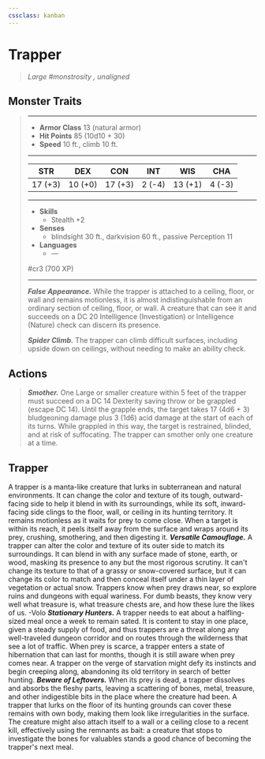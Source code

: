 ```yaml
---
cssclass: kanban
---
```


# Trapper
>*Large #monstrosity , unaligned*
## Monster Traits
>___
>- **Armor Class** 13 (natural armor)
>- **Hit Points** 85 (10d10 + 30)
>- **Speed** 10 ft., climb 10 ft.
>___
>|STR|DEX|CON|INT|WIS|CHA|
>|:---:|:---:|:---:|:---:|:---:|:---:|
>|17 (+3)|10 (+0)|17 (+3)|2 (-4)|13 (+1)|4 (-3)|
>___
>- **Skills**
>	 - Stealth +2
>- **Senses**
>	 - blindsight 30 ft., darkvision 60 ft., passive Perception 11
>- **Languages**
>	 - —
>
> #cr3 (700 XP)
>___
>***False Appearance.*** While the trapper is attached to a ceiling, floor, or wall and remains motionless, it is almost indistinguishable from an ordinary section of ceiling, floor, or wall. A creature that can see it and succeeds on a DC 20 Intelligence (Investigation) or Intelligence (Nature) check can discern its presence.  
>
>***Spider Climb.*** The trapper can climb difficult surfaces, including upside down on ceilings, without needing to make an ability check.  
>
## Actions
>***Smother.*** One Large or smaller creature within 5 feet of the trapper must succeed on a DC 14 Dexterity saving throw or be grappled (escape DC 14). Until the grapple ends, the target takes 17 (4d6 + 3) bludgeoning damage plus 3 (1d6) acid damage at the start of each of its turns. While grappled in this way, the target is restrained, blinded, and at risk of suffocating. The trapper can smother only one creature at a time.
## Trapper
A trapper is a manta-like creature that lurks in subterranean and natural environments. It can change the color and texture of its tough, outward-facing side to help it blend in with its surroundings, while its soft, inward-facing side clings to the floor, wall, or ceiling in its hunting territory. It remains motionless as it waits for prey to come close. When a target is within its reach, it peels itself away from the surface and wraps around its prey, crushing, smothering, and then digesting it.
***Versatile Camouflage.***  A trapper can alter the color and texture of its outer side to match its surroundings. It can blend in with any surface made of stone, earth, or wood, masking its presence to any but the most rigorous scrutiny. It can't change its texture to that of a grassy or snow-covered surface, but it can change its color to match and then conceal itself under a thin layer of vegetation or actual snow.
Trappers know when prey draws near, so explore ruins and dungeons with equal wariness. For dumb beasts, they know very well what treasure is, what treasure chests are, and how these lure the likes of us.
-Volo
***Stationary Hunters.***  A trapper needs to eat about a halfling-sized meal once a week to remain sated. It is content to stay in one place, given a steady supply of food, and thus trappers are a threat along any well-traveled dungeon corridor and on routes through the wilderness that see a lot of traffic. When prey is scarce, a trapper enters a state of hibernation that can last for months, though it is still aware when prey comes near. A trapper on the verge of starvation might defy its instincts and begin creeping along, abandoning its old territory in search of better hunting.
***Beware of Leftovers.***  When its prey is dead, a trapper dissolves and absorbs the fleshy parts, leaving a scattering of bones, metal, treasure, and other indigestible bits in the place where the creature had been. A trapper that lurks on the floor of its hunting grounds can cover these remains with own body, making them look like irregularities in the surface. The creature might also attach itself to a wall or a ceiling close to a recent kill, effectively using the remnants as bait: a creature that stops to investigate the bones for valuables stands a good chance of becoming the trapper's next meal.